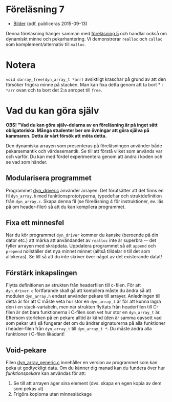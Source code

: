 # Föreläsning 7

* [Bilder](f7.pdf) (pdf, publiceras 2015-09-13)

Denna föreläsning hänger samman med [föreläsning 5](../L5/) och
handlar också om dynamiskt minne och pekarhantering. Vi demonstrerar
`realloc` och `calloc` som komplement/alternativ till `malloc`.


# Notera

`void darray_free(dyn_array_t *arr)` avsiktligt kraschar på
grund av att den försöker frigöra minne på stacken. Man kan
fixa detta genom att ta bort * i `*arr` ovan och ta bort
det 2:a anropet till `free`.

# Vad du kan göra själv

**OBS! "Vad du kan göra själv-delarna av en föreläsning är på
inget sätt obligatoriska. Många studenter ber om övningar att 
göra själva på kammaren. Detta är vårt försök att möta detta.**

Den dynamiska arrayen som presenteras på föreläsningen använder
både pekarsemantik och värdesemantik. Se till att förstå vilket
som används var och varför. Du kan med fördel experimentera genom
att ändra i koden och se vad som händer.


## Modularisera programmet

Programmet [dyn_driver.c](dyn_driver.c) använder arrayen. Det
förutsätter att det finns en fil `dyn_array.h` med
funktionsprototyperna, typedef:ar och struktdefinition från
`dyn_array.c`. Skapa denna fil (se föreläsning 4 för
instruktioner, ev. läs på om header-filer) så att du kan kompilera
programmet.


## Fixa ett minnesfel

När du kör programmet `dyn_driver` kommer du kanske (beroende på
din dator etc.) att märka att användandet av `realloc` inte är
superbra -- det fyller arrayen med skräpdata. Uppdatera programmet
så att `append` och `prepend` nollställer det nya minnet minnet
(alltså tilldelar `0` till det som allokeras). Se till så att du
inte skriver över något av det existerande datat!


## Förstärk inkapslingen

Flytta definitionen av strukten från headerfilen till c-filen. För
att `dyn_driver.c` fortfarande skall gå att kompilera måste du
ändra så att modulen `dyn_array.h` endast använder pekare till
arrayer. Anledningen till detta är för att C måste veta hur stor
en `dyn_array_t` är för att kunna lagra den i en stack-variabeln,
men när strukten flyttats från headerfilen till C-filen är det
bara funktionerna i C-filen som vet hur stor en `dyn_array_t` är.
Eftersom storleken på en pekare alltid är känd (den är samma
oavsett vad som pekar ut!) så fungerar det om du ändrar
signaturerna på alla funktioner i header-filen från `dyn_array_t`
till `dyn_array_t *`. Du måste ändra alla funktioner i C-filen
likadant! 


## Void-pekare

Filen [dyn_array_generic.c](dyn_array_generic.c) innehåller en
version av programmet som kan peka ut godtyckligt data. Om du
känner dig manad kan du fundera över hur *funktionspekare* kan
användas för att:

1. Se till att arrayen äger sina element (dvs. skapa en egen kopia av dem som pekas ut)
2. Frigöra kopiorna utan minnesläckage



